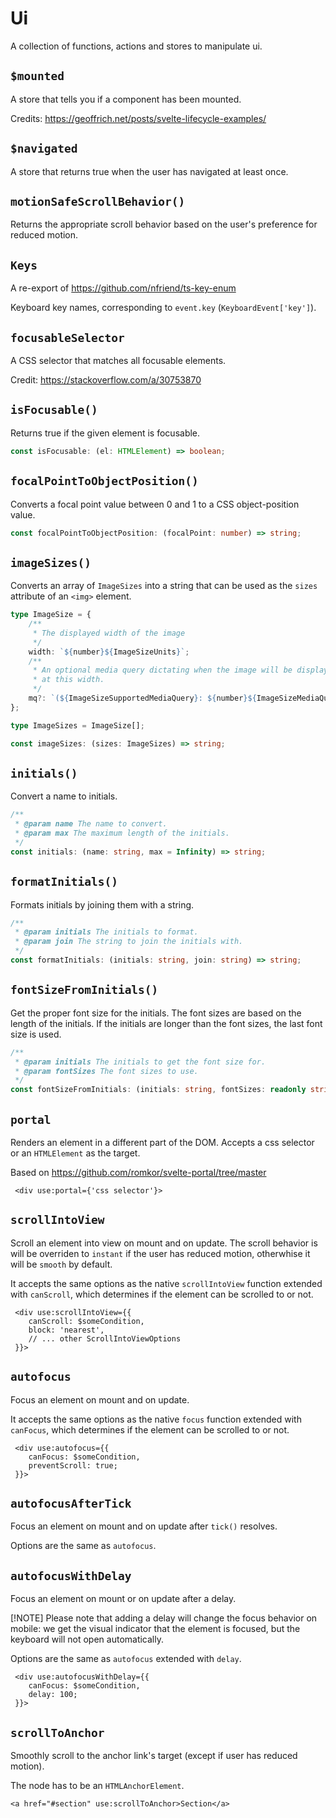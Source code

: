 # Ui

A collection of functions, actions and stores to manipulate ui.

## `$mounted`

A store that tells you if a component has been mounted.

Credits: https://geoffrich.net/posts/svelte-lifecycle-examples/

## `$navigated`

A store that returns true when the user has navigated at least once.

## `motionSafeScrollBehavior()`

Returns the appropriate scroll behavior based on the user's preference for reduced motion.

## `Keys`

A re-export of https://github.com/nfriend/ts-key-enum

Keyboard key names, corresponding to `event.key` (`KeyboardEvent['key']`).

## `focusableSelector`

A CSS selector that matches all focusable elements.

Credit: https://stackoverflow.com/a/30753870

## `isFocusable()`

Returns true if the given element is focusable.

```ts
const isFocusable: (el: HTMLElement) => boolean;
```

## `focalPointToObjectPosition()`

Converts a focal point value between 0 and 1 to a CSS object-position value.

```ts
const focalPointToObjectPosition: (focalPoint: number) => string;
```

## `imageSizes()`

Converts an array of `ImageSizes` into a string that can be used as the `sizes` attribute of an
`<img>` element.

```ts
type ImageSize = {
	/**
	 * The displayed width of the image
	 */
	width: `${number}${ImageSizeUnits}`;
	/**
	 * An optional media query dictating when the image will be displayed
	 * at this width.
	 */
	mq?: `(${ImageSizeSupportedMediaQuery}: ${number}${ImageSizeMediaQueryUnits})`;
};

type ImageSizes = ImageSize[];

const imageSizes: (sizes: ImageSizes) => string;
```

## `initials()`

Convert a name to initials.

```ts
/**
 * @param name The name to convert.
 * @param max The maximum length of the initials.
 */
const initials: (name: string, max = Infinity) => string;
```

## `formatInitials()`

Formats initials by joining them with a string.

```ts
/**
 * @param initials The initials to format.
 * @param join The string to join the initials with.
 */
const formatInitials: (initials: string, join: string) => string;
```

## `fontSizeFromInitials()`

Get the proper font size for the initials. The font sizes are based on the length of the initials.
If the initials are longer than the font sizes, the last font size is used.

```ts
/**
 * @param initials The initials to get the font size for.
 * @param fontSizes The font sizes to use.
 */
const fontSizeFromInitials: (initials: string, fontSizes: readonly string[]) => string;
```

## `portal`

Renders an element in a different part of the DOM. Accepts a css selector or an `HTMLElement` as the
target.

Based on https://github.com/romkor/svelte-portal/tree/master

```svelte
 <div use:portal={'css selector'}>
```

## `scrollIntoView`

Scroll an element into view on mount and on update. The scroll behavior is will be overriden to
`instant` if the user has reduced motion, otherwhise it will be `smooth` by default.

It accepts the same options as the native `scrollIntoView` function extended with `canScroll`, which
determines if the element can be scrolled to or not.

```svelte
 <div use:scrollIntoView={{
	canScroll: $someCondition,
	block: 'nearest',
	// ... other ScrollIntoViewOptions
 }}>
```

## `autofocus`

Focus an element on mount and on update.

It accepts the same options as the native `focus` function extended with `canFocus`, which
determines if the element can be scrolled to or not.

```svelte
 <div use:autofocus={{
	canFocus: $someCondition,
	preventScroll: true;
 }}>
```

## `autofocusAfterTick`

Focus an element on mount and on update after `tick()` resolves.

Options are the same as `autofocus`.

## `autofocusWithDelay`

Focus an element on mount or on update after a delay.

[!NOTE] Please note that adding a delay will change the focus behavior on mobile: we get the visual
indicator that the element is focused, but the keyboard will not open automatically.

Options are the same as `autofocus` extended with `delay`.

```svelte
 <div use:autofocusWithDelay={{
	canFocus: $someCondition,
	delay: 100;
 }}>
```

## `scrollToAnchor`

Smoothly scroll to the anchor link's target (except if user has reduced motion).

The node has to be an `HTMLAnchorElement`.

```svelte
<a href="#section" use:scrollToAnchor>Section</a>
```
